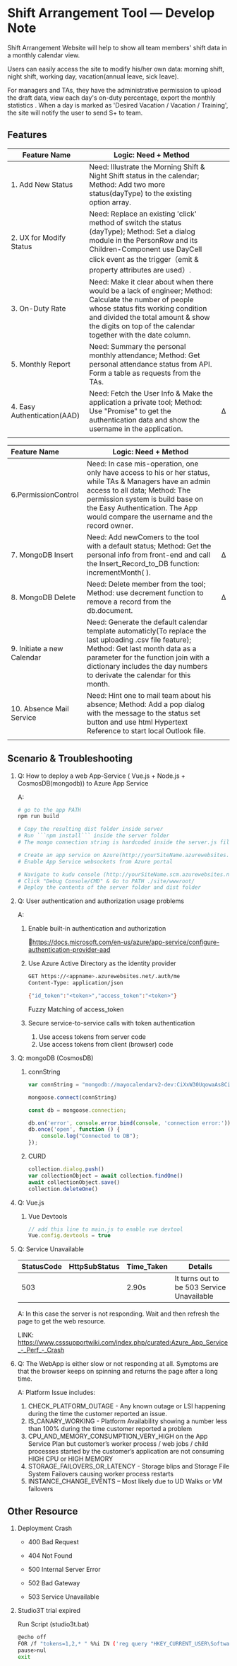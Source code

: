 # Shift Arrangement Tool — Develop Note



Shift Arrangement Website will help to show all team members' shift data in a monthly calendar view.

Users can easily access the site to modify his/her own data: morning shift, night shift, working day, vacation(annual leave, sick leave).

For managers and TAs, they have the administrative permission to upload the draft data, view each day's on-duty percentage, export the monthly statistics . When a day is marked as 'Desired Vacation / Vacation / Training', the site will notify the user to send S+ to team.



## Features

| Feature Name                | Logic: Need + Method                                         |      |
| --------------------------- | ------------------------------------------------------------ | ---- |
| 1. Add New Status           | Need: Illustrate the Morning Shift & Night Shift status in the calendar;                                                                                                                    Method: Add two more status(dayType) to the existing option array. |      |
| 2. UX for Modify Status     | Need: Replace an existing 'click' method of switch the status (dayType);                                                                                                                      Method: Set a dialog module in the PersonRow and its Children-Component use DayCell click event as the trigger（emit & property attributes are used）. |      |
| 3. On-Duty Rate             | Need: Make it clear about when there would be a lack of engineer;                                                                                                                      Method: Calculate the number of people whose status fits working condition and divided the total amount & show the digits on top of the calendar together with the date column. |      |
| 5. Monthly Report           | Need: Summary the personal monthly attendance;                                                                                                                      Method: Get personal attendance status from API. Form a table as requests from the TAs. |      |
| 4. Easy Authentication(AAD) | Need: Fetch the User Info & Make the application a private tool;                                                                                                                      Method: Use "Promise" to get the authentication data and show the username in the application. | ∆    |
|                             |                                                              |      |



| Feature Name               | Logic: Need + Method                                         |      |
| :------------------------- | ------------------------------------------------------------ | ---- |
| 6.PermissionControl        | Need: In case mis-operation, one only have access to his or her status, while TAs & Managers have an admin access to all data;                                                                                                      Method: The permission system is build base on the Easy Authentication. The App would compare the username and the record owner. |      |
| 7. MongoDB Insert          | Need: Add newComers to the tool with a default status;                                                                                                                      Method: Get the personal info from front-end and call the Insert_Record_to_DB function: incrementMonth( ). | ∆    |
| 8. MongoDB Delete          | Need: Delete member from the tool;                                                                                                                      Method: use decrement function to remove a record from the db.document. | ∆    |
| 9. Initiate a new Calendar | Need: Generate the default calendar template automaticly(To replace the last uploading .csv file feature);                                                                                                                      Method: Get last month data as a parameter for the function join with a dictionary includes the day numbers to derivate the calendar for this month. |      |
| 10. Absence Mail Service   | Need: Hint one to mail team about his absence;                                                                                                                      Method: Add a pop dialog with the message to the status set button and use html Hypertext Reference to start local Outlook file. |      |
|                            |                                                              |      |



## Scenario & Troubleshooting

1. Q: How to deploy a web App-Service ( Vue.js + Node.js + CosmosDB(mongodb)) to Azure App Service

   A:

   ```  bash
   # go to the app PATH
   npm run build

   # Copy the resulting dist folder inside server
   # Run ```npm install``` inside the server folder
   # The mongo connection string is hardcoded inside the server.js file

   # Create an app service on Azure(http://yourSiteName.azurewebsites.net)
   # Enable App Service websockets from Azure portal

   # Navigate to kudu console (http://yourSiteName.scm.azurewebsites.net)
   # Click "Debug Console/CMD" & Go to PATH ./site/wwwroot/
   # Deploy the contents of the server folder and dist folder
   ```



2. Q: User authentication and authorization usage problems

   A:

   1. Enable built-in authentication and authorization

      :link:https://docs.microsoft.com/en-us/azure/app-service/configure-authentication-provider-aad



   2. Use Azure Active Directory as the identity provider

      ```bash
      GET https://<appname>.azurewebsites.net/.auth/me
      Content-Type: application/json

      {"id_token":"<token>","access_token":"<token>"}
      ```

      Fuzzy Matching of access_token



   3. Secure service-to-service calls with token authentication
      1. Use access tokens from server code
      2. Use access tokens from client (browser) code



3. Q: mongoDB (CosmosDB)

   1. connString

      ```javascript
      var connString = "mongodb://mayocalendarv2-dev:CiXxW30UqowaAs8CiAVyNiLgJ2UkRmpN6KXBGcJWamGmN2sNYkwcfhRhXQqGfi6jOFH6imOniww5Wn6tX2dIIA%3D%3D@mayocalendarv2-dev.documents.azure.com:10255/?ssl=true&replicaSet=globaldb"

      mongoose.connect(connString)

      const db = mongoose.connection;

      db.on('error', console.error.bind(console, 'connection error:'));
      db.once('open', function () {
          console.log("Connected to DB");
      });
      ```

   2. CURD

      ```javascript
      collection.dialog.push()
      var collectionObject = await collection.findOne()
      await collectionObject.save()
      collection.deleteOne()
      ```



4. Q: Vue.js

   1. Vue Devtools

      ```javascript
      // add this line to main.js to enable vue devtool
      Vue.config.devtools = true
      ```



5. Q:  Service Unavailable

   | StatusCode | HttpSubStatus | Time_Taken | Details                                    |
   | ---------- | ------------- | ---------- | ------------------------------------------ |
   | 503        |               | 2.90s      | It turns out to be 503 Service Unavailable |



   A: In this case the server is not responding. Wait and then refresh the page to get the web resource.

   LINK: https://www.csssupportwiki.com/index.php/curated:Azure_App_Service_-_Perf_-_Crash



3. Q: The WebApp is either slow or not responding at all. Symptoms are that the browser keeps on spinning and returns the page after a long time.

   A: Platform Issue includes:

   1. CHECK_PLATFORM_OUTAGE - Any known outage or LSI happening during the time the customer reported an issue.
   2. IS_CANARY_WORKING - Platform Availability showing a number less than 100% during the time customer reported a problem
   3. CPU_AND_MEMORY_CONSUMPTION_VERY_HIGH on the App Service Plan but customer’s worker process / web jobs / child processes started by the customer’s application are not consuming HIGH CPU or HIGH MEMORY
   4. STORAGE_FAILOVERS_OR_LATENCY - Storage blips and Storage File System Failovers causing worker process restarts
   5. INSTANCE_CHANGE_EVENTS – Most likely due to UD Walks or VM failovers



## Other Resource

1. Deployment Crash
   - 400 Bad Request

   - 404 Not Found

   - 500 Internal Server Error

   - 502 Bad Gateway

   - 503 Service Unavailable



2. Studio3T trial expired

   Run Script (studio3t.bat)

   ``` bash
   @echo off
   FOR /f "tokens=1,2,* " %%i IN ('reg query "HKEY_CURRENT_USER\Software\JavaSoft\Prefs\3t\mongochef\enterprise" ^| find /V "installation" ^| find /V "HKEY"') DO ECHO yes | reg add "HKEY_CURRENT_USER\Software\JavaSoft\Prefs\3t\mongochef\enterprise" /v %%i /t REG_SZ /d ""
   pause>nul
   exit
   ```



